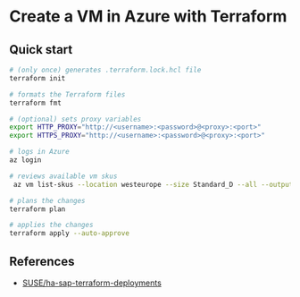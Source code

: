 # Create a VM in Azure with Terraform

## Quick start

```bash
# (only once) generates .terraform.lock.hcl file
terraform init

# formats the Terraform files
terraform fmt

# (optional) sets proxy variables
export HTTP_PROXY="http://<username>:<password>@<proxy>:<port>"
export HTTPS_PROXY="http://<username>:<password>@<proxy>:<port>"

# logs in Azure
az login

# reviews available vm skus
 az vm list-skus --location westeurope --size Standard_D --all --output table

# plans the changes
terraform plan

# applies the changes
terraform apply --auto-approve
```

## References

* [SUSE/ha-sap-terraform-deployments](https://github.com/SUSE/ha-sap-terraform-deployments)
